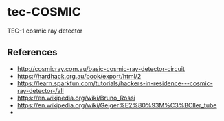 # tec-COSMIC
TEC-1 cosmic ray detector



## References

- http://cosmicray.com.au/basic-cosmic-ray-detector-circuit
- https://hardhack.org.au/book/export/html/2
- https://learn.sparkfun.com/tutorials/hackers-in-residence---cosmic-ray-detector-/all
- https://en.wikipedia.org/wiki/Bruno_Rossi
- https://en.wikipedia.org/wiki/Geiger%E2%80%93M%C3%BCller_tube
- 
